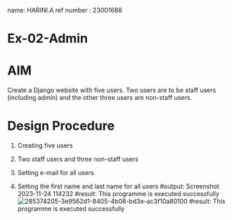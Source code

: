 name: HARINI.A ref number : 23001688
# Ex-02-Admin
# AIM
Create a Django website with five users. Two users are to be staff users (including admin) and the other three users are non-staff users.
# Design Procedure
1. Creating five users

2. Two staff users and three non-staff users

3. Setting e-mail for all users

4. Setting the first name and last name for all users #output: Screenshot 2023-11-24 114232 #result: This programme is executed successfully
![285374205-3e9562d1-8405-4b08-bd3e-ac3f10a80100](https://github.com/harinianand21/ODD2023-WT-Ex-02-Admin/assets/145742813/2e10b1d9-7565-4a6b-be2f-25b13fc70605)
#result: This programme is executed successfully
